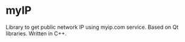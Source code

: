 # myIP
Library to get public network IP using myip.com service. Based on Qt libraries. Written in C++.
